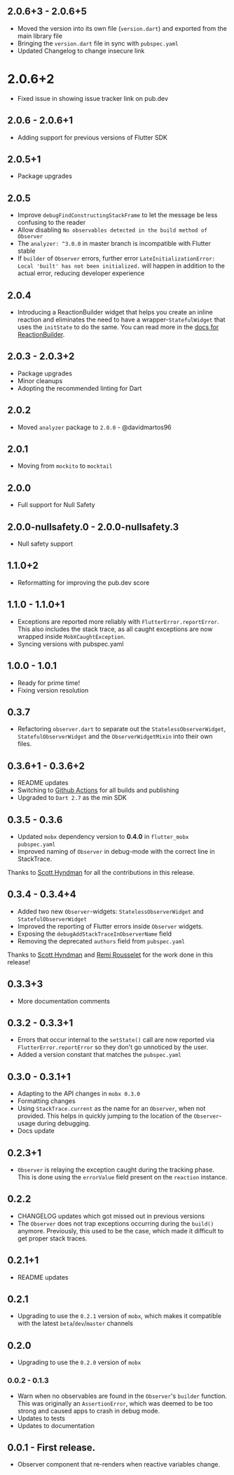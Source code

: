 ## 2.0.6+3 - 2.0.6+5

- Moved the version into its own file (`version.dart`) and exported from the main library file
- Bringing the `version.dart` file in sync with `pubspec.yaml`
- Updated Changelog to change insecure link

# 2.0.6+2

- Fixed issue in showing issue tracker link on pub.dev

## 2.0.6 - 2.0.6+1

- Adding support for previous versions of Flutter SDK

## 2.0.5+1

- Package upgrades

## 2.0.5

- Improve `debugFindConstructingStackFrame` to let the message be less confusing to the reader
- Allow disabling `No observables detected in the build method of Observer`
- The `analyzer: ^3.0.0` in master branch is incompatible with Flutter stable
- If `builder` of `Observer` errors, further error `LateInitializationError: Local 'built' has not been initialized.` will happen in addition to the actual error, reducing developer experience

## 2.0.4

- Introducing a ReactionBuilder widget that helps you create an inline reaction and eliminates the need
  to have a wrapper-`StatefulWidget` that uses the `initState` to do the same. You can read more in the [docs for ReactionBuilder](https://mobx.netlify.app/api/observers#reactionbuilder-widget).

## 2.0.3 - 2.0.3+2

- Package upgrades
- Minor cleanups
- Adopting the recommended linting for Dart

## 2.0.2

- Moved `analyzer` package to `2.0.0` - @davidmartos96

## 2.0.1

- Moving from `mockito` to `mocktail`

## 2.0.0

- Full support for Null Safety

## 2.0.0-nullsafety.0 - 2.0.0-nullsafety.3

- Null safety support

## 1.1.0+2

- Reformatting for improving the pub.dev score

## 1.1.0 - 1.1.0+1

- Exceptions are reported more reliably with `FlutterError.reportError`. This also includes the stack trace, as all caught exceptions are now wrapped inside `MobXCaughtException`.
- Syncing versions with pubspec.yaml

## 1.0.0 - 1.0.1

- Ready for prime time!
- Fixing version resolution

## 0.3.7

- Refactoring `observer.dart` to separate out the `StatelessObserverWidget`, `StatefulObserverWidget` and the `ObserverWidgetMixin` into their own files.

## 0.3.6+1 - 0.3.6+2

- README updates
- Switching to [Github Actions](https://github.com/mobxjs/mobx.dart/actions) for all builds and publishing
- Upgraded to `Dart 2.7` as the min SDK

## 0.3.5 - 0.3.6

- Updated `mobx` dependency version to **0.4.0** in `flutter_mobx` `pubspec.yaml`
- Improved naming of `Observer` in debug-mode with the correct line in StackTrace.

Thanks to [Scott Hyndman](https://github.com/shyndman) for all the contributions in this release.

## 0.3.4 - 0.3.4+4

- Added two new `Observer`-widgets: `StatelessObserverWidget` and `StatefulObserverWidget`
- Improved the reporting of Flutter errors inside `Observer` widgets.
- Exposing the `debugAddStackTraceInObserverName` field
- Removing the deprecated `authors` field from `pubspec.yaml`

Thanks to [Scott Hyndman](https://github.com/shyndman) and [Remi Rousselet](https://github.com/rrousselGit) for the work done in this release!

## 0.3.3+3

- More documentation comments

## 0.3.2 - 0.3.3+1

- Errors that occur internal to the `setState()` call are now reported via `FlutterError.reportError` so they don't go unnoticed by the user.
- Added a version constant that matches the `pubspec.yaml`

## 0.3.0 - 0.3.1+1

- Adapting to the API changes in `mobx 0.3.0`
- Formatting changes
- Using `StackTrace.current` as the name for an `Observer`, when not provided. This helps in quickly jumping to the location of the `Observer`-usage during debugging.
- Docs update

## 0.2.3+1

- `Observer` is relaying the exception caught during the tracking phase. This is done using the `errorValue` field present on the `reaction` instance.

## 0.2.2

- CHANGELOG updates which got missed out in previous versions
- The `Observer` does not trap exceptions occurring during the `build()` anymore. Previously, this used to be the case, which made it difficult to get proper stack traces.

## 0.2.1+1

- README updates

## 0.2.1

- Upgrading to use the `0.2.1` version of `mobx`, which makes it compatible with the latest `beta`/`dev`/`master` channels

## 0.2.0

- Upgrading to use the `0.2.0` version of `mobx`

### 0.0.2 - 0.1.3

- Warn when no observables are found in the `Observer`'s `builder` function. This was originally an `AssertionError`, which was deemed to be too strong and caused apps to crash in debug mode.
- Updates to tests
- Updates to documentation

## 0.0.1 - First release.

- Observer component that re-renders when reactive variables change.
